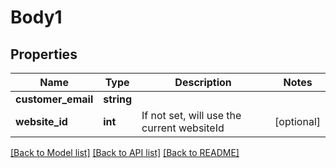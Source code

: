 # Body1

## Properties
Name | Type | Description | Notes
------------ | ------------- | ------------- | -------------
**customer_email** | **string** |  | 
**website_id** | **int** | If not set, will use the current websiteId | [optional] 

[[Back to Model list]](../README.md#documentation-for-models) [[Back to API list]](../README.md#documentation-for-api-endpoints) [[Back to README]](../README.md)


